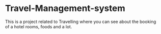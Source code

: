 # Travel-Management-system
This is a project related to Travelling where you can see about the booking of a hotel rooms, foods and a lot.
